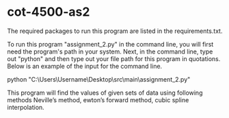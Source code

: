 # cot-4500-as2

The required packages to run this program are listed in the requirements.txt.

To run this program "assignment_2.py" in the command line, you will first need the program's path in your system. Next, in the command line, type out "python" and then type out your file path for this program in quotations. Below is an example of the input for the command line.

python "C:\Users\Username\Desktop\src\main\assignment_2.py"

This program will find the values of given sets of data using following methods Neville’s method, ewton’s forward method,  cubic spline interpolation.
